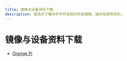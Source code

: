 ```yaml
---
title: 镜像与设备资料下载
description: 查找并下载你手中开发板的系统镜像、操作指南等资料。
---
```


# 镜像与设备资料下载

- [Orange Pi](./orangepi/)
